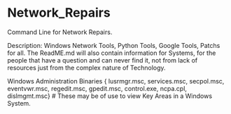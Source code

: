 # Network_Repairs
Command Line for Network Repairs. 

Description: Windows Network Tools, Python Tools, Google Tools, Patchs for all. The ReadME.md will also contain information for Systems, for the people that have a question and can never find it, not from lack of resources just from the complex nature of Technology.


Windows Administration Binaries { 
lusrmgr.msc, services.msc, secpol.msc, eventvwr.msc, regedit.msc, gpedit.msc, control.exe, ncpa.cpl, dislmgmt.msc} # These may be of use to view Key Areas in a Windows System.